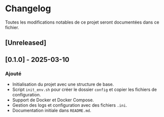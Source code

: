 # Changelog

Toutes les modifications notables de ce projet seront documentées dans ce fichier.

## [Unreleased]

## [0.1.0] - 2025-03-10

### Ajouté

- Initialisation du projet avec une structure de base.
- Script `init_env.sh` pour créer le dossier `config` et copier les fichiers de configuration.
- Support de Docker et Docker Compose.
- Gestion des logs et configuration avec des fichiers `.ini`.
- Documentation initiale dans `README.md`.
